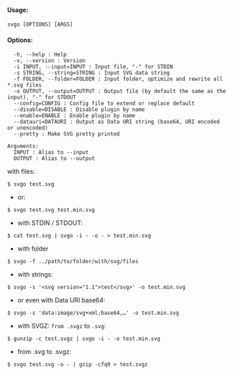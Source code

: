 #### Usage:
`svgo [OPTIONS] [ARGS]`

#### Options:
```
  -h, --help : Help
  -v, --version : Version
  -i INPUT, --input=INPUT : Input file, "-" for STDIN
  -s STRING, --string=STRING : Input SVG data string
  -f FOLDER, --folder=FOLDER : Input folder, optimize and rewrite all *.svg files
  -o OUTPUT, --output=OUTPUT : Output file (by default the same as the input), "-" for STDOUT
  --config=CONFIG : Config file to extend or replace default
  --disable=DISABLE : Disable plugin by name
  --enable=ENABLE : Enable plugin by name
  --datauri=DATAURI : Output as Data URI string (base64, URI encoded or unencoded)
  --pretty : Make SVG pretty printed

Arguments:
  INPUT : Alias to --input
  OUTPUT : Alias to --output
```
with files:

`$ svgo test.svg`
- or:

`$ svgo test.svg test.min.svg`
- with STDIN / STDOUT:

`$ cat test.svg | svgo -i - -o - > test.min.svg`
- with folder

`$ svgo -f ../path/to/folder/with/svg/files`
- with strings:

`$ svgo -s '<svg version="1.1">test</svg>' -o test.min.svg`
- or even with Data URI base64:

`$ svgo -s 'data:image/svg+xml;base64,…' -o test.min.svg`
- with SVGZ: `from .svgz` to `.svg`:

`$ gunzip -c test.svgz | svgo -i - -o test.min.svg`
- from .svg to .svgz:

`$ svgo test.svg -o - | gzip -cfq9 > test.svgz`
